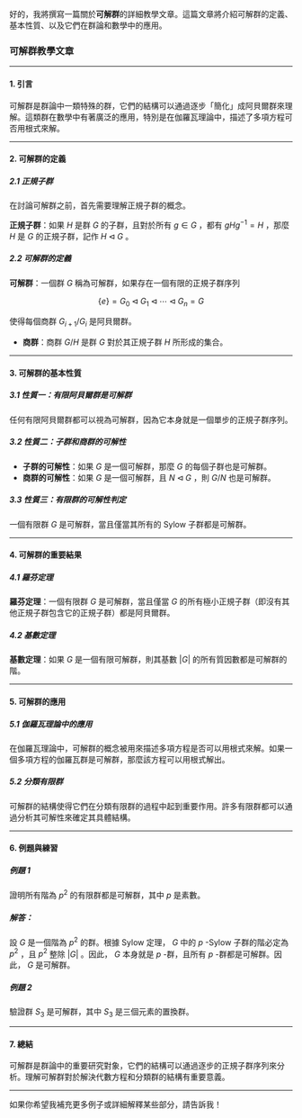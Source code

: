 好的，我將撰寫一篇關於**可解群**的詳細教學文章。這篇文章將介紹可解群的定義、基本性質、以及它們在群論和數學中的應用。

### 可解群教學文章

---

#### 1. 引言

可解群是群論中一類特殊的群，它們的結構可以通過逐步「簡化」成阿貝爾群來理解。這類群在數學中有著廣泛的應用，特別是在伽羅瓦理論中，描述了多項方程可否用根式來解。

---

#### 2. 可解群的定義

##### 2.1 正規子群

在討論可解群之前，首先需要理解正規子群的概念。

**正規子群**：如果  $`H`$  是群  $`G`$  的子群，且對於所有  $`g \in G`$ ，都有  $`gHg^{-1} = H`$ ，那麼  $`H`$  是  $`G`$  的正規子群，記作  $`H \triangleleft G`$ 。

##### 2.2 可解群的定義

**可解群**：一個群  $`G`$  稱為可解群，如果存在一個有限的正規子群序列

```math
\{e\} = G_0 \triangleleft G_1 \triangleleft \cdots \triangleleft G_n = G
```

使得每個商群  $`G_{i+1}/G_i`$  是阿貝爾群。

- **商群**：商群  $`G/H`$  是群  $`G`$  對於其正規子群  $`H`$  所形成的集合。

---

#### 3. 可解群的基本性質

##### 3.1 性質一：有限阿貝爾群是可解群

任何有限阿貝爾群都可以視為可解群，因為它本身就是一個單步的正規子群序列。

##### 3.2 性質二：子群和商群的可解性

- **子群的可解性**：如果  $`G`$  是一個可解群，那麼  $`G`$  的每個子群也是可解群。
- **商群的可解性**：如果  $`G`$  是一個可解群，且  $`N \triangleleft G`$ ，則  $`G/N`$  也是可解群。

##### 3.3 性質三：有限群的可解性判定

一個有限群  $`G`$  是可解群，當且僅當其所有的 Sylow 子群都是可解群。

---

#### 4. 可解群的重要結果

##### 4.1 羅芬定理

**羅芬定理**：一個有限群  $`G`$  是可解群，當且僅當  $`G`$  的所有極小正規子群（即沒有其他正規子群包含它的正規子群）都是阿貝爾群。

##### 4.2 基數定理

**基數定理**：如果  $`G`$  是一個有限可解群，則其基數  $`|G|`$  的所有質因數都是可解群的階。

---

#### 5. 可解群的應用

##### 5.1 伽羅瓦理論中的應用

在伽羅瓦理論中，可解群的概念被用來描述多項方程是否可以用根式來解。如果一個多項方程的伽羅瓦群是可解群，那麼該方程可以用根式解出。

##### 5.2 分類有限群

可解群的結構使得它們在分類有限群的過程中起到重要作用。許多有限群都可以通過分析其可解性來確定其具體結構。

---

#### 6. 例題與練習

##### 例題 1

證明所有階為  $`p^2`$  的有限群都是可解群，其中  $`p`$  是素數。

##### 解答：

設  $`G`$  是一個階為  $`p^2`$  的群。根據 Sylow 定理， $`G`$  中的  $`p`$ -Sylow 子群的階必定為  $`p^2`$ ，且  $`p^2`$  整除  $`|G|`$ 。因此， $`G`$  本身就是  $`p`$ -群，且所有  $`p`$ -群都是可解群。因此， $`G`$  是可解群。

##### 例題 2

驗證群  $`S_3`$  是可解群，其中  $`S_3`$  是三個元素的置換群。

---

#### 7. 總結

可解群是群論中的重要研究對象，它們的結構可以通過逐步的正規子群序列來分析。理解可解群對於解決代數方程和分類群的結構有重要意義。

---

如果你希望我補充更多例子或詳細解釋某些部分，請告訴我！